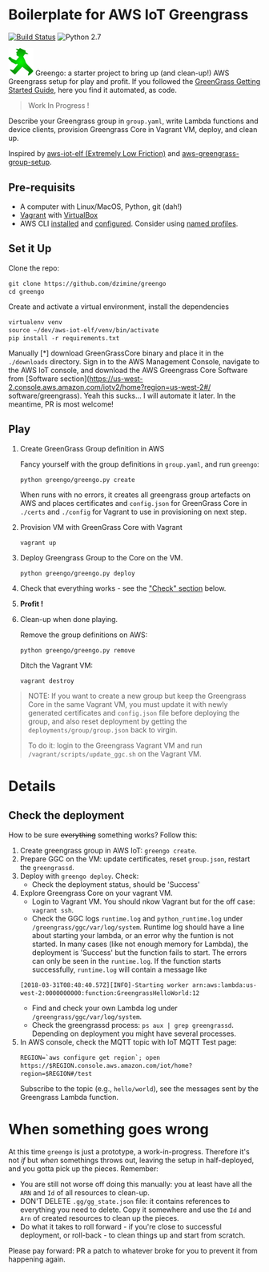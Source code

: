 # Boilerplate for AWS IoT Greengrass
[![Build Status](https://travis-ci.org/dzimine/greengo.svg?branch=master)](https://travis-ci.org/dzimine/greengo)
![Python 2.7](https://img.shields.io/badge/python-2.7-blue.svg)

<img src="./misc/greengo.png?raw=true" width="50px"> Greengo: a starter project to bring up (and clean-up!) AWS Greengrass setup for play and profit. If you followed the [GreenGrass Getting Started Guide](https://docs.aws.amazon.com/greengrass/latest/developerguide/gg-gs.html), here you find it automated, as code.

> Work In Progress !

Describe your Greengrass group in `group.yaml`, write Lambda functions and device clients, provision Greengrass Core in Vagrant VM, deploy, and clean up.

Inspired by [aws-iot-elf (Extremely Low Friction)](https://github.com/awslabs/aws-iot-elf) and [aws-greengrass-group-setup](https://github.com/awslabs/aws-greengrass-group-setup).

## Pre-requisits

* A computer with Linux/MacOS, Python, git (dah!)
* [Vagrant](https://www.vagrantup.com/docs/installation/) with [VirtualBox](https://www.virtualbox.org/wiki/Downloads)
* AWS CLI [installed](http://docs.aws.amazon.com/cli/latest/userguide/installing.html) and [configured](http://docs.aws.amazon.com/cli/latest/userguide/cli-chap-getting-started.html). Consider using [named profiles](https://docs.aws.amazon.com/cli/latest/userguide/cli-multiple-profiles.html).


## Set it Up

Clone the repo:

```
git clone https://github.com/dzimine/greengo
cd greengo
```

Create and activate a virtual environment, install the dependencies

```
virtualenv venv
source ~/dev/aws-iot-elf/venv/bin/activate
pip install -r requirements.txt
```

Manually [*] download GreenGrassCore binary and place it in the `./downloads` directory.
Sign in to the AWS Management Console, navigate to the AWS IoT console,
and download the AWS Greengrass
Core Software from [Software section](https://us-west-2.console.aws.amazon.com/iotv2/home?region=us-west-2#/
software/greengrass).
Yeah this sucks... I will automate it later. In the meantime, PR is most welcome!


## Play

1. Create GreenGrass Group definition in AWS

    Fancy yourself with the group definitions in `group.yaml`, and run `greengo`:

    ```
    python greengo/greengo.py create
    ```
    When runs with no errors, it creates all greengrass group artefacts on AWS
    and places certificates and `config.json` for GreenGrass Core in `./certs`
    and `./config` for Vagrant to use in provisioning on next step.
    

2. Provision VM with GreenGrass Core with Vagrant

    ```
    vagrant up
    ```

3. Deploy Greengrass Group to the Core on the VM. 

    ```
    python greengo/greengo.py deploy
    ```
4. Check that everything works - see the ["Check" section](#check-the-deployment)  below.

5. **Profit !**

6. Clean-up when done playing.

    Remove the group definitions on AWS:

    ```
    python greengo/greengo.py remove
    ```

    Ditch the Vagrant VM:

    ```
    vagrant destroy
    ```

> NOTE: If you want to create a new group but keep the Greengrass Core in the same Vagrant VM,
> you must update it with newly generated certificates and `config.json` file
> before deploying the group, and also reset deployment by getting
> the `deployments/group/group.json` back to virgin.
> 
> To do it: login to the Greengrass Vagrant VM and run `/vagrant/scripts/update_ggc.sh` on the Vagrant VM.

# Details

## Check the deployment
How to be sure ~~everything~~ something works? Follow this:

1. Create greengrass group in AWS IoT: `greengo create`.
2. Prepare GGC on the VM: update certificates, reset `group.json`, restart the `greengrassd`. 
3. Deploy with `greengo deploy`. Check:
    * Check the deployment status, should be 'Success'
4. Explore Greengrass Core on your vagrant VM.
    * Login to Vagrant VM. You should nkow Vagrant but for the off case: `vagrant ssh`.
    * Check the GGC logs `runtime.log` and `python_runtime.log` under `/greengrass/ggc/var/log/system`. Runtime log should have a line about starting your lambda, or an error why the funtion is not started. In many cases (like not enough memory for Lambda), the deployment is 'Success' but the function fails to start. The errors can only be seen in the `runtime.log`. 
      If the function starts successfully, `runtime.log` will contain a message like 
    ```
    [2018-03-31T08:48:40.57Z][INFO]-Starting worker arn:aws:lambda:us-west-2:0000000000:function:GreengrassHelloWorld:12
    ```
    * Find and check your own Lambda log under `/greengrass/ggc/var/log/system`.
    * Check the greengrassd process: `ps aux | grep greengrassd`. 
      Depending on deployment you might have several processes.       
5. In AWS console, check the MQTT topic with IoT MQTT Test page:
    ```
    REGION=`aws configure get region`; open https://$REGION.console.aws.amazon.com/iot/home?region=$REGION#/test
    ```
    Subscribe to the topic (e.g., `hello/world`), see the messages sent by the Greengrass Lambda function.


# When something goes wrong
At this time `greengo` is just a prototype, a work-in-progress. Therefore it's not *if* but *when* somethings throws out, leaving the setup in half-deployed,
and you gotta pick up the pieces. Remember:

* You are still not worse off doing this manually: you at least have all the `ARN`
and `Id` of all resources to clean-up.
* DON'T DELETE `.gg/gg_state.json` file: it contains references to everything you need to delete. Copy it somewhere and use the `Id` and `Arn` of created resources to clean up the pieces. 
* Do what it takes to roll forward - if you're close to successful deployment, or roll-back - to clean things up and start from scratch.

Please pay forward: PR a patch to whatever broke for you to prevent it from happening again.


